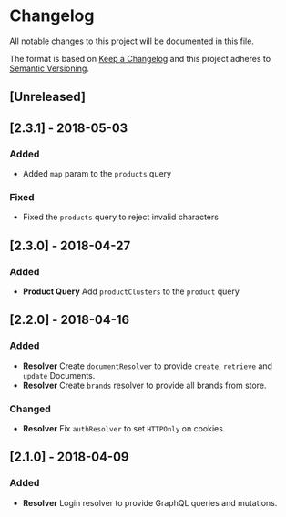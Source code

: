 # Changelog

All notable changes to this project will be documented in this file.

The format is based on [Keep a Changelog](http://keepachangelog.com/en/1.0.0/)
and this project adheres to [Semantic Versioning](http://semver.org/spec/v2.0.0.html).

## [Unreleased]

## [2.3.1] - 2018-05-03

### Added

* Added `map` param to the `products` query

### Fixed

* Fixed the `products` query to reject invalid characters

## [2.3.0] - 2018-04-27

### Added

* **Product Query** Add `productClusters` to the `product` query

## [2.2.0] - 2018-04-16

### Added

* **Resolver** Create `documentResolver` to provide `create`, `retrieve` and `update` Documents.
* **Resolver** Create `brands` resolver to provide all brands from store.

### Changed

* **Resolver** Fix `authResolver` to set `HTTPOnly` on cookies.

## [2.1.0] - 2018-04-09

### Added

* **Resolver** Login resolver to provide GraphQL queries and mutations.
